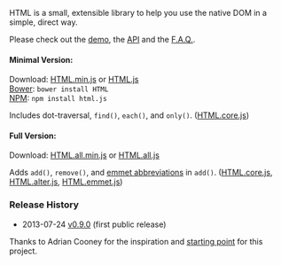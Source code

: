 HTML is a small, extensible library to help you use the native DOM in a simple, direct way.

Please check out the [demo][home], the [API][api] and the [F.A.Q.][faq].

[home]: http://nbubna.github.io/HTML
[api]: http://nbubna.github.io/HTML#API
[faq]: http://nbubna.github.io/HTML#FAQ

#### Minimal Version:

Download: [HTML.min.js][prod]  or  [HTML.js][dev]  
[Bower][bower]: `bower install HTML`  
[NPM][npm]: `npm install html.js`   

[prod]: https://raw.github.com/nbubna/HTML/master/dist/HTML.min.js
[dev]: https://raw.github.com/nbubna/HTML/master/dist/HTML.js
[npm]: https://npmjs.org/package/html.js
[bower]: http://bower.io/

Includes dot-traversal, `find()`, `each()`, and `only()`. ([HTML.core.js][core])

#### Full Version:

Download: [HTML.all.min.js][all-min] or [HTML.all.js][all]

Adds `add()`, `remove()`, and [emmet abbreviations][abbr] in `add()`.
([HTML.core.js][core], [HTML.alter.js][alter], [HTML.emmet.js][emmet])

[all-min]: http://raw.github.com/nbubna/HTML/master/dist/HTML.all.min.js
[all]: http://raw.github.com/nbubna/HTML/master/dist/HTML.all.js
[core]: http://raw.github.com/nbubna/HTML/master/dist/HTML.core.js
[alter]: http://raw.github.com/nbubna/HTML/master/dist/HTML.alter.js
[emmet]: http://raw.github.com/nbubna/HTML/master/dist/HTML.emmet.js
[abbr]: http://docs.emmet.io/abbreviations/syntax/

### Release History
* 2013-07-24 [v0.9.0][] (first public release)

[v0.9.0]: https://github.com/nbubna/HTML/tree/0.9.0

Thanks to Adrian Cooney for the inspiration and [starting point][voyeur] for this project.

[voyeur]: http://dunxrion.github.io/voyeur.js
